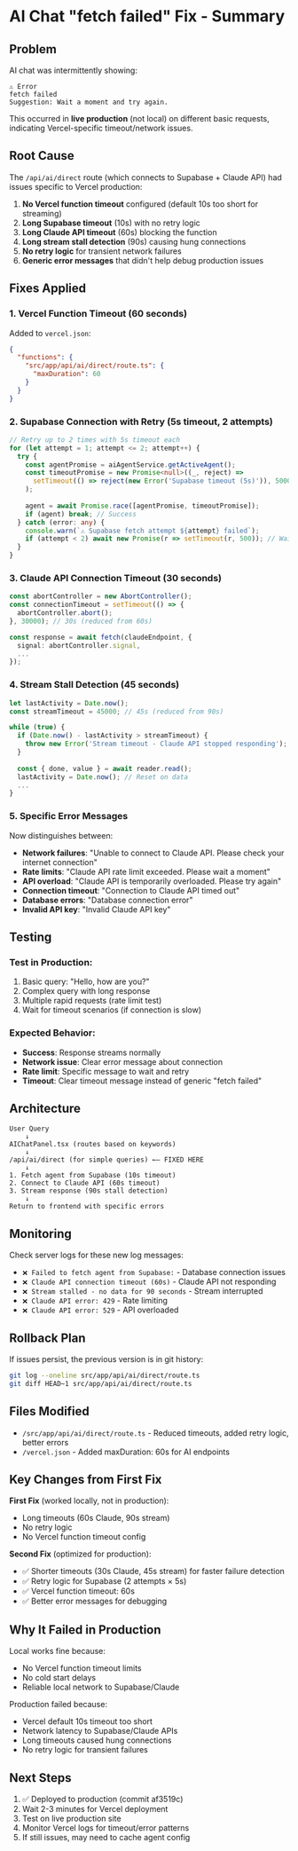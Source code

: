 # AI Chat "fetch failed" Fix - Summary

## Problem
AI chat was intermittently showing:
```
⚠️ Error
fetch failed
Suggestion: Wait a moment and try again.
```

This occurred in **live production** (not local) on different basic requests, indicating Vercel-specific timeout/network issues.

## Root Cause
The `/api/ai/direct` route (which connects to Supabase + Claude API) had issues specific to Vercel production:
1. **No Vercel function timeout** configured (default 10s too short for streaming)
2. **Long Supabase timeout** (10s) with no retry logic
3. **Long Claude API timeout** (60s) blocking the function
4. **Long stream stall detection** (90s) causing hung connections
5. **No retry logic** for transient network failures
6. **Generic error messages** that didn't help debug production issues

## Fixes Applied

### 1. Vercel Function Timeout (60 seconds)
Added to `vercel.json`:
```json
{
  "functions": {
    "src/app/api/ai/direct/route.ts": {
      "maxDuration": 60
    }
  }
}
```

### 2. Supabase Connection with Retry (5s timeout, 2 attempts)
```typescript
// Retry up to 2 times with 5s timeout each
for (let attempt = 1; attempt <= 2; attempt++) {
  try {
    const agentPromise = aiAgentService.getActiveAgent();
    const timeoutPromise = new Promise<null>((_, reject) => 
      setTimeout(() => reject(new Error('Supabase timeout (5s)')), 5000)
    );
    
    agent = await Promise.race([agentPromise, timeoutPromise]);
    if (agent) break; // Success
  } catch (error: any) {
    console.warn(`⚠️ Supabase fetch attempt ${attempt} failed`);
    if (attempt < 2) await new Promise(r => setTimeout(r, 500)); // Wait before retry
  }
}
```

### 3. Claude API Connection Timeout (30 seconds)
```typescript
const abortController = new AbortController();
const connectionTimeout = setTimeout(() => {
  abortController.abort();
}, 30000); // 30s (reduced from 60s)

const response = await fetch(claudeEndpoint, {
  signal: abortController.signal,
  ...
});
```

### 4. Stream Stall Detection (45 seconds)
```typescript
let lastActivity = Date.now();
const streamTimeout = 45000; // 45s (reduced from 90s)

while (true) {
  if (Date.now() - lastActivity > streamTimeout) {
    throw new Error('Stream timeout - Claude API stopped responding');
  }
  
  const { done, value } = await reader.read();
  lastActivity = Date.now(); // Reset on data
  ...
}
```

### 5. Specific Error Messages
Now distinguishes between:
- **Network failures**: "Unable to connect to Claude API. Please check your internet connection"
- **Rate limits**: "Claude API rate limit exceeded. Please wait a moment"
- **API overload**: "Claude API is temporarily overloaded. Please try again"
- **Connection timeout**: "Connection to Claude API timed out"
- **Database errors**: "Database connection error"
- **Invalid API key**: "Invalid Claude API key"


## Testing

### Test in Production:
1. Basic query: "Hello, how are you?"
2. Complex query with long response
3. Multiple rapid requests (rate limit test)
4. Wait for timeout scenarios (if connection is slow)

### Expected Behavior:
- **Success**: Response streams normally
- **Network issue**: Clear error message about connection
- **Rate limit**: Specific message to wait and retry
- **Timeout**: Clear timeout message instead of generic "fetch failed"

## Architecture

```
User Query
    ↓
AIChatPanel.tsx (routes based on keywords)
    ↓
/api/ai/direct (for simple queries) ←— FIXED HERE
    ↓
1. Fetch agent from Supabase (10s timeout)
2. Connect to Claude API (60s timeout)
3. Stream response (90s stall detection)
    ↓
Return to frontend with specific errors
```

## Monitoring

Check server logs for these new log messages:
- `❌ Failed to fetch agent from Supabase:` - Database connection issues
- `❌ Claude API connection timeout (60s)` - Claude API not responding
- `❌ Stream stalled - no data for 90 seconds` - Stream interrupted
- `❌ Claude API error: 429` - Rate limiting
- `❌ Claude API error: 529` - API overloaded

## Rollback Plan
If issues persist, the previous version is in git history:
```bash
git log --oneline src/app/api/ai/direct/route.ts
git diff HEAD~1 src/app/api/ai/direct/route.ts
```

## Files Modified
- `/src/app/api/ai/direct/route.ts` - Reduced timeouts, added retry logic, better errors
- `/vercel.json` - Added maxDuration: 60s for AI endpoints

## Key Changes from First Fix

**First Fix** (worked locally, not in production):
- Long timeouts (60s Claude, 90s stream)
- No retry logic
- No Vercel function timeout config

**Second Fix** (optimized for production):
- ✅ Shorter timeouts (30s Claude, 45s stream) for faster failure detection
- ✅ Retry logic for Supabase (2 attempts × 5s)
- ✅ Vercel function timeout: 60s
- ✅ Better error messages for debugging

## Why It Failed in Production

Local works fine because:
- No Vercel function timeout limits
- No cold start delays
- Reliable local network to Supabase/Claude

Production failed because:
- Vercel default 10s timeout too short
- Network latency to Supabase/Claude APIs
- Long timeouts caused hung connections
- No retry logic for transient failures

## Next Steps
1. ✅ Deployed to production (commit af3519c)
2. Wait 2-3 minutes for Vercel deployment
3. Test on live production site
4. Monitor Vercel logs for timeout/error patterns
5. If still issues, may need to cache agent config

